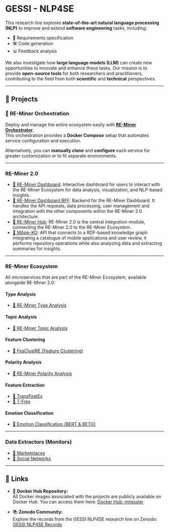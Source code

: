 # **GESSI - NLP4SE**  

This research line explores **state-of-the-art natural language processing (NLP)** to improve and extend **software engineering** tasks, including:  
- 📄 Requirements specification  
- 🛠️ Code generation  
- 📊 Feedback analysis  

We also investigate how **large language models (LLM)** can create new opportunities to innovate and enhance these tasks. Our mission is to provide **open-source tools** for both researchers and practitioners, contributing to the field from both **scientific** and **technical** perspectives.

---

## 📁 **Projects**

### 🔄 **RE-Miner Orchestration**  
Deploy and manage the entire ecosystem easily with **[RE-Miner Orchestrator](https://github.com/gessi-chatbots/RE-Miner-Orchestration)**.  
This orchestration provides a **Docker Compose** setup that automates service configuration and execution.

Alternatively, you can **manually clone** and **configure** each service for greater customization or to fit separate environments.

---

### **RE-Miner 2.0**
- [🔗 RE-Miner Dashboard](https://github.com/gessi-chatbots/RE-Miner-Dashboard): Interactive dashboard for users to interact with the RE-Miner Ecosystem for data analysis, visualization, and NLP-based insights.
- [🔗 RE-Miner Dashboard BFF](https://github.com/gessi-chatbots/RE-Miner-Dashboard-BFF): Backend for the RE-Miner Dashboard. It handles the API requests, data processing, user management and integration with the other components within the RE-Miner 2.0 architecture.
- [🔗 RE-Miner Hub](https://github.com/gessi-chatbots/RE-Miner-Hub): RE-Miner 2.0 is the central integration module, connecting the RE-Miner 2.0 to the RE-Miner Ecosystem.
- [🔗 MApp-KG](https://github.com/gessi-chatbots/app_data_repository): API that connects to a RDF-based knowledge graph integrating a catalogue of mobile applications and user review, it performs repository operations while also analyzing data and extracting summaries for insights.
---

### **RE-Miner Ecosystem**  
All microservices that are part of the RE-Miner Ecosystem, available alongside RE-Miner 2.0:

#### **Type Analysis**  
- [🔗 RE-Miner Type Analysis](https://github.com/gessi-chatbots/RE-Miner-type-analysis)  

#### **Topic Analysis**  
- [🔗 RE-Miner Topic Analysis](https://github.com/gessi-chatbots/RE-Miner-topic-analysis)  

#### **Feature Clustering**  
- [🔗 FeaClustRE (Feature Clustering)](https://github.com/gessi-chatbots/FeaClustRE)  

#### **Polarity Analysis**  
- [🔗 RE-Miner Polarity Analysis](https://github.com/gessi-chatbots/RE-Miner-polarity-analysis)  

#### **Feature Extraction**  
- [🔗 TransFeatEx](https://github.com/gessi-chatbots/NLP_pipeline)  
- [🔗 T-Frex](https://github.com/gessi-chatbots/t-frex)  

#### **Emotion Classification**  
- [🔗 Emotion Classification (BERT & BETO)](https://github.com/gessi-chatbots/TSA-BERT-V2)  

---
### Data Extractors (Monitors)
- [🔗 Marketplaces](https://github.com/gessi-chatbots/Marketplace-Monitor)
- [🔗 Social Networks](https://github.com/gessi-chatbots/Social-Network-Monitor)
---

## 🔗 Links

- 🐋 **Docker Hub Repository:**  
  All Docker images associated with the projects are publicly available on Docker Hub. You can access them here: [Docker Hub: mtiessler](https://hub.docker.com/u/mtiessler)

- 📚 **Zenodo Community:**  
  Explore the records from the GESSI NLP4SE research line on Zenodo: [GESSI NLP4SE Records](https://zenodo.org/communities/gessi-nlp4re/records?q=&l=list&p=1&s=10&sort=newest)

